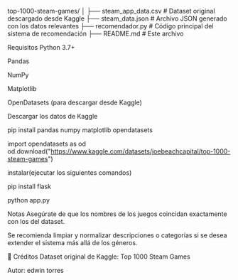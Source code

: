 top-1000-steam-games/
│
├── steam_app_data.csv       # Dataset original descargado desde Kaggle
├── steam_data.json          # Archivo JSON generado con los datos relevantes
├── recomendador.py          # Código principal del sistema de recomendación
├── README.md                # Este archivo


Requisitos
Python 3.7+

Pandas

NumPy

Matplotlib

OpenDatasets (para descargar desde Kaggle)




Descargar los datos de Kaggle

pip install pandas numpy matplotlib opendatasets

import opendatasets as od
od.download("https://www.kaggle.com/datasets/joebeachcapital/top-1000-steam-games")

instalar(ejecutar los siguientes comandos)

pip install flask

python app.py


 Notas
Asegúrate de que los nombres de los juegos coincidan exactamente con los del dataset.

Se recomienda limpiar y normalizar descripciones o categorías si se desea extender el sistema más allá de los géneros.

📖 Créditos
Dataset original de Kaggle: Top 1000 Steam Games

Autor: edwin torres
